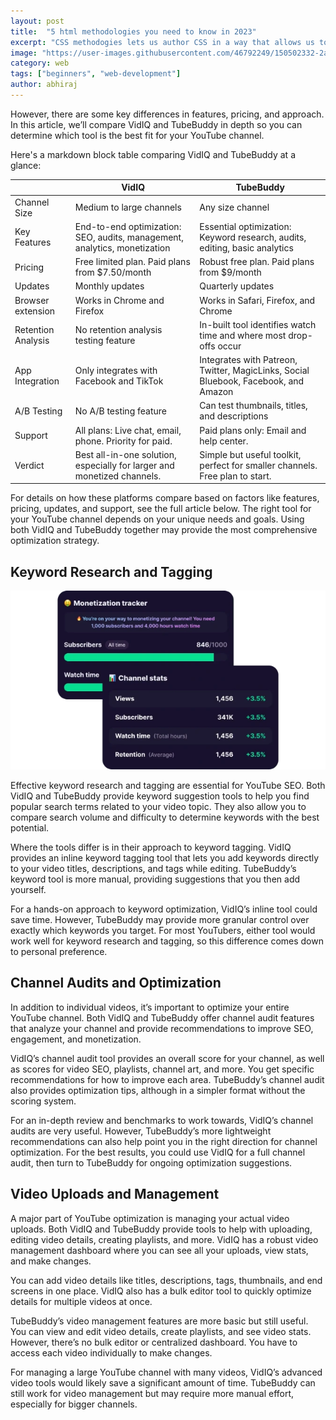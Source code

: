 ```yaml
---
layout: post
title:  "5 html methodologies you need to know in 2023"
excerpt: "CSS methodogies lets us author CSS in a way that allows us to develop, maintain and scale the front-end as a set of small, isolated modules."
image: "https://user-images.githubusercontent.com/46792249/150502332-2a32ea09-672f-4d7d-935f-619130c53fd8.png"
category: web
tags: ["beginners", "web-development"]
author: abhiraj
---
```


However, there are some key differences in features, pricing, and approach. In this article, we’ll compare VidIQ and TubeBuddy in depth so you can determine which tool is the best fit for your YouTube channel.

Here's a markdown block table comparing VidIQ and TubeBuddy at a glance:

|  | VidIQ | TubeBuddy |
| --- | --- | --- |
| Channel Size | Medium to large channels | Any size channel |
| Key Features | End-to-end optimization: SEO, audits, management, analytics, monetization | Essential optimization: Keyword research, audits, editing, basic analytics |
| Pricing | Free limited plan. Paid plans from $7.50/month | Robust free plan. Paid plans from $9/month |
| Updates | Monthly updates | Quarterly updates |
| Browser extension | Works in Chrome and Firefox | Works in Safari, Firefox, and Chrome |
| Retention Analysis | No retention analysis testing feature | In-built tool identifies watch time and where most drop-offs occur |
| App Integration | Only integrates with Facebook and TikTok | Integrates with Patreon, Twitter, MagicLinks, Social Bluebook, Facebook, and Amazon |
| A/B Testing | No A/B testing feature | Can test thumbnails, titles, and descriptions |
| Support | All plans: Live chat, email, phone. Priority for paid. | Paid plans only: Email and help center. |
| Verdict | Best all-in-one solution, especially for larger and monetized channels. | Simple but useful toolkit, perfect for smaller channels. Free plan to start. |

For details on how these platforms compare based on factors like features, pricing, updates, and support, see the full article below. The right tool for your YouTube channel depends on your unique needs and goals. Using both VidIQ and TubeBuddy together may provide the most comprehensive optimization strategy.


## Keyword Research and Tagging

![vidiq review](/assets/tecroxy-images/vidiq_review.webp)

Effective keyword research and tagging are essential for YouTube SEO. Both VidIQ and TubeBuddy provide keyword suggestion tools to help you find popular search terms related to your video topic. They also allow you to compare search volume and difficulty to determine keywords with the best potential.

Where the tools differ is in their approach to keyword tagging. VidIQ provides an inline keyword tagging tool that lets you add keywords directly to your video titles, descriptions, and tags while editing. TubeBuddy’s keyword tool is more manual, providing suggestions that you then add yourself.

For a hands-on approach to keyword optimization, VidIQ’s inline tool could save time. However, TubeBuddy may provide more granular control over exactly which keywords you target. For most YouTubers, either tool would work well for keyword research and tagging, so this difference comes down to personal preference.

## Channel Audits and Optimization

In addition to individual videos, it’s important to optimize your entire YouTube channel. Both VidIQ and TubeBuddy offer channel audit features that analyze your channel and provide recommendations to improve SEO, engagement, and monetization.

VidIQ’s channel audit tool provides an overall score for your channel, as well as scores for video SEO, playlists, channel art, and more. You get specific recommendations for how to improve each area. TubeBuddy’s channel audit also provides optimization tips, although in a simpler format without the scoring system.

For an in-depth review and benchmarks to work towards, VidIQ’s channel audits are very useful. However, TubeBuddy’s more lightweight recommendations can also help point you in the right direction for channel optimization. For the best results, you could use VidIQ for a full channel audit, then turn to TubeBuddy for ongoing optimization suggestions.

## Video Uploads and Management

A major part of YouTube optimization is managing your actual video uploads. Both VidIQ and TubeBuddy provide tools to help with uploading, editing video details, creating playlists, and more.
VidIQ has a robust video management dashboard where you can see all your uploads, view stats, and make changes. 

You can add video details like titles, descriptions, tags, thumbnails, and end screens in one place. VidIQ also has a bulk editor tool to quickly optimize details for multiple videos at once.

TubeBuddy’s video management features are more basic but still useful. You can view and edit video details, create playlists, and see video stats. However, there’s no bulk editor or centralized dashboard. You have to access each video individually to make changes.

For managing a large YouTube channel with many videos, VidIQ’s advanced video tools would likely save a significant amount of time. TubeBuddy can still work for video management but may require more manual effort, especially for bigger channels.
